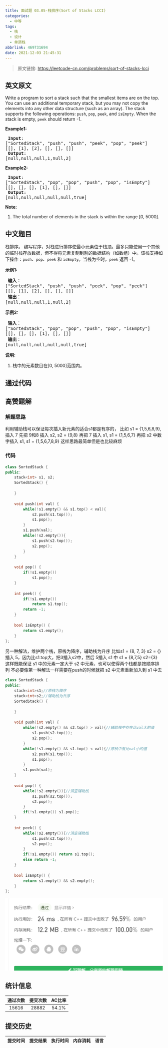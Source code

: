 ```yaml
---
title: 面试题 03.05-栈排序(Sort of Stacks LCCI)
categories:
  - 中等
tags:
  - 栈
  - 设计
  - 单调栈
abbrlink: 469731694
date: 2021-12-03 21:45:31
---
```


> 原文链接: https://leetcode-cn.com/problems/sort-of-stacks-lcci


## 英文原文
<div><p>Write a program to sort a stack such that the smallest items are on the top. You can use an additional temporary stack, but you may not copy the elements into any other data structure (such as an array). The stack supports the following operations: <code>push</code>, <code>pop</code>, <code>peek</code>, and <code>isEmpty</code>. When the stack is empty, <code>peek</code> should return -1.</p>

<p><strong>Example1:</strong></p>

<pre>
<strong> Input</strong>: 
[&quot;SortedStack&quot;, &quot;push&quot;, &quot;push&quot;, &quot;peek&quot;, &quot;pop&quot;, &quot;peek&quot;]
[[], [1], [2], [], [], []]
<strong> Output</strong>: 
[null,null,null,1,null,2]
</pre>

<p><strong>Example2:</strong></p>

<pre>
<strong> Input</strong>:  
[&quot;SortedStack&quot;, &quot;pop&quot;, &quot;pop&quot;, &quot;push&quot;, &quot;pop&quot;, &quot;isEmpty&quot;]
[[], [], [], [1], [], []]
<strong> Output</strong>: 
[null,null,null,null,null,true]
</pre>

<p><strong>Note:</strong></p>

<ol>
	<li>The total number of elements in the stack is within the range [0, 5000].</li>
</ol>
</div>

## 中文题目
<div><p>栈排序。 编写程序，对栈进行排序使最小元素位于栈顶。最多只能使用一个其他的临时栈存放数据，但不得将元素复制到别的数据结构（如数组）中。该栈支持如下操作：<code>push</code>、<code>pop</code>、<code>peek</code> 和 <code>isEmpty</code>。当栈为空时，<code>peek</code>&nbsp;返回 -1。</p>

<p><strong>示例1:</strong></p>

<pre><strong> 输入</strong>：
[&quot;SortedStack&quot;, &quot;push&quot;, &quot;push&quot;, &quot;peek&quot;, &quot;pop&quot;, &quot;peek&quot;]
[[], [1], [2], [], [], []]
<strong> 输出</strong>：
[null,null,null,1,null,2]
</pre>

<p><strong>示例2:</strong></p>

<pre><strong> 输入</strong>： 
[&quot;SortedStack&quot;, &quot;pop&quot;, &quot;pop&quot;, &quot;push&quot;, &quot;pop&quot;, &quot;isEmpty&quot;]
[[], [], [], [1], [], []]
<strong> 输出</strong>：
[null,null,null,null,null,true]
</pre>

<p><strong>说明:</strong></p>

<ol>
	<li>栈中的元素数目在[0, 5000]范围内。</li>
</ol>
</div>

## 通过代码
<RecoDemo>
</RecoDemo>


## 高赞题解
### 解题思路
利用辅助栈可以保证每次插入新元素的适合s1都是有序的，
比如 s1 = {1,5,6,8,9},插入 7
先把 9和8 插入 s2, s2 = {9,8}
再把 7 插入 s1, s1 = {1,5,6,7}
再把 s2 中数字插入 s1, s1 = {1,5,6,7,8,9}
这样思路最简单但是也比较麻烦

### 代码

```cpp
class SortedStack {
public:
    stack<int> s1, s2;
    SortedStack() {
        
    }
    
    void push(int val) {
        while(!s1.empty() && s1.top() < val){
            s2.push(s1.top());
            s1.pop();
        }
        s1.push(val);
        while(!s2.empty()){
            s1.push(s2.top());
            s2.pop();
        }
    }
    
    void pop() {
        if(!s1.empty())
            s1.pop();
    }
    
    int peek() {
        if(!s1.empty())
            return s1.top();
        return -1;
    }
    
    bool isEmpty() {
        return s1.empty();
    }
};
```
另一种解法，维护两个栈，原栈为降序，辅助栈为升序
比如s1 = {8, 7, 3}  s2 = {}
插入 5，因为比s1.top大，把3插入s2中，然后 5插入 s1 中
s1 = {8,7,5}  s2={3}
这样既能保证 s1 中的元素一定大于 s2 中元素，也可以使得两个栈都是按顺序排列
不必要像第一种解法一样需要在push的时候就把 s2 中元素重新加入到 s1 中去
```c++
class SortedStack {
public:
    stack<int>s1;//原栈为降序
    stack<int>s2;//辅助栈为升序
    SortedStack() {

    }
    
    void push(int val) {
        while(!s2.empty() && s2.top() > val){//辅助栈中存在比val大的值
            s1.push(s2.top());
            s2.pop();
        }
        while(!s1.empty() && s1.top() < val){//原栈中有比val小的值
            s2.push(s1.top());
            s1.pop();
        }
        s1.push(val);
    }
    
    void pop() {
        while(!s2.empty()){//清空辅助栈
            s1.push(s2.top());
            s2.pop();
        }
        if(!s1.empty()) s1.pop();
    }
    
    int peek() {
        while(!s2.empty()){//清空辅助栈
            s1.push(s2.top());
            s2.pop();
        }
        if(!s1.empty()) return s1.top();
        else return -1;
    }
    
    bool isEmpty() {
        return s1.empty() && s2.empty();
    }
};
```
![image.png](../images/sort-of-stacks-lcci-0.png)


## 统计信息
| 通过次数 | 提交次数 | AC比率 |
| :------: | :------: | :------: |
|    15616    |    28882    |   54.1%   |

## 提交历史
| 提交时间 | 提交结果 | 执行时间 |  内存消耗  | 语言 |
| :------: | :------: | :------: | :--------: | :--------: |
